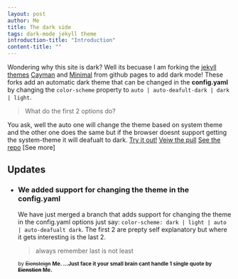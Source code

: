 ```yaml
---
layout: post
author: Me
title: The dark side
tags: dark-mode jekyll theme
introduction-title: "Introduction"
content-title: ""
---
```


Wondering why this site is dark? Well its becuase I am forking the [jekyll themes](https://jekyllrb.com/docs/themes/) [Cayman](https://github.com/pages-themes/cayman) and [Minimal](https://github.com/pages-themes/minimal) from github pages to add dark mode! These forks add an automatic dark theme that can be changed in the **config.yaml** by changing the ```color-scheme``` property to ```auto | auto-deafult-dark | dark | light```.
> What do the first 2 options do?
  
You ask, well the auto one will change the theme based on system theme and the other one does the same but if the browser doesnt support getting the system-theme it will deafualt to dark.
[Try it out!](https://godalming123.github.io/minimal/)
[Veiw the pull](https://github.com/pages-themes/minimal/pull/121)
[See the repo](https://github.com/godalming123/minimal)
[See more]

## Updates

- ### We added support for changing the theme in the config.yaml
  We have just merged a branch that adds support for changing the theme in the config.yaml options just say:
  ```color-scheme: dark | light | auto | auto-deafualt dark```.
  The first 2 are prepty self explanatory but where it gets interesting is the last 2.
  > always remember last is not least

  <small>
  
  by ~~Eiensteign~~ **Me. ...Just face it your small brain cant handle 1 single quote by ~~Eienstien~~ Me.**
  
  </small>
